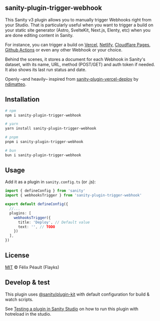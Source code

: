 ## sanity-plugin-trigger-webhook

This Sanity v3 plugin allows you to manually trigger Webhooks right from your Studio. That is particularly useful when you want to trigger a build on your static site generator (Astro, SvelteKit, Next.js, Elenty, etc) when you are done editing content in Sanity.  

For instance, you can trigger a build on [Vercel](https://vercel.com/docs/deployments/deploy-hooks), [Netlify](https://docs.netlify.com/configure-builds/build-hooks/), [Cloudflare Pages](https://developers.cloudflare.com/pages/configuration/deploy-hooks/), [Github Actions](https://docs.github.com/en/rest/repos/repos#create-a-repository-dispatch-event) or even any other Webhook or your choice.

Behind the scenes, it stores a document for each Webhook in Sanity's dataset, with its name, URL, method (POST/GET) and auth token if needed. It also shows its last run status and date.

Openly –and heavily– inspired from [sanity-plugin-vercel-deploy](https://github.com/ndimatteo/sanity-plugin-vercel-deploy) by [ndimatteo](https://github.com/ndimatteo).

## Installation

```sh
# npm
npm i sanity-plugin-trigger-webhook

# yarn
yarn install sanity-plugin-trigger-webhook

# pnpm 
pnpm i sanity-plugin-trigger-webhook

# bun 
bun i sanity-plugin-trigger-webhook
```

## Usage

Add it as a plugin in `sanity.config.ts` (or .js):

```ts
import { defineConfig } from 'sanity'
import { webhooksTrigger } from 'sanity-plugin-trigger-webhook'

export default defineConfig({
  //...
  plugins: [
    webhooksTrigger({
      title: 'Deploy', // Default value
      text: '', // TODO
    })
  ],
})
```

## License

[MIT](LICENSE) © Félix Péault (Flayks)

## Develop & test

This plugin uses [@sanity/plugin-kit](https://github.com/sanity-io/plugin-kit)
with default configuration for build & watch scripts.

See [Testing a plugin in Sanity Studio](https://github.com/sanity-io/plugin-kit#testing-a-plugin-in-sanity-studio)
on how to run this plugin with hotreload in the studio.
